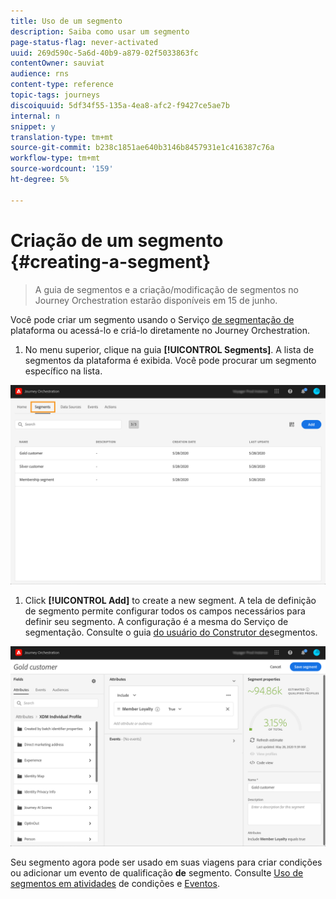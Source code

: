 ```yaml
---
title: Uso de um segmento
description: Saiba como usar um segmento
page-status-flag: never-activated
uuid: 269d590c-5a6d-40b9-a879-02f5033863fc
contentOwner: sauviat
audience: rns
content-type: reference
topic-tags: journeys
discoiquuid: 5df34f55-135a-4ea8-afc2-f9427ce5ae7b
internal: n
snippet: y
translation-type: tm+mt
source-git-commit: b238c1851ae640b3146b8457931e1c416387c76a
workflow-type: tm+mt
source-wordcount: '159'
ht-degree: 5%

---
```




# Criação de um segmento {#creating-a-segment}

>A guia de segmentos e a criação/modificação de segmentos no Journey Orchestration estarão disponíveis em 15 de junho.

Você pode criar um segmento usando o Serviço [de segmentação de](https://docs.adobe.com/content/help/en/experience-platform/segmentation/home.html) plataforma ou acessá-lo e criá-lo diretamente no Journey Orchestration.

1. No menu superior, clique na guia **[!UICONTROL Segments]**. A lista de segmentos da plataforma é exibida. Você pode procurar um segmento específico na lista.

![](../assets/segment1.png)

1. Click **[!UICONTROL Add]** to create a new segment. A tela de definição de segmento permite configurar todos os campos necessários para definir seu segmento. A configuração é a mesma do Serviço de segmentação. Consulte o guia [do usuário do Construtor de](https://docs.adobe.com/content/help/en/experience-platform/segmentation/ui/overview.html)segmentos.

![](../assets/segment2.png)

Seu segmento agora pode ser usado em suas viagens para criar condições ou adicionar um evento de qualificação **de** segmento. Consulte [Uso de segmentos em atividades](../segment/using-a-segment.md) de condições e [Eventos](../building-journeys/event-activities.md#segment-qualification).